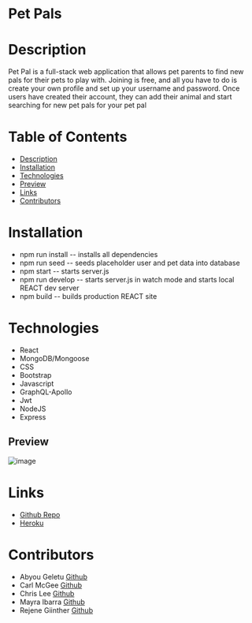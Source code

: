 # Pet Pals
# Description
Pet Pal is a full-stack web application that allows pet parents to find new pals for their pets to play with. Joining is free, and all you have to do is create your own profile and set up your username and password. Once users have created their account, they can add their animal and start searching for new pet pals for your pet pal

# Table of Contents
* [Description](#Description)
* [Installation](#Installation)
* [Technologies](#Technologies)
* [Preview](#Preview)
* [Links](#Links)
* [Contributors](#contributors)

# Installation 
- npm run install -- installs all dependencies
- npm run seed -- seeds placeholder user and pet data into database
- npm start -- starts server.js
- npm run develop -- starts server.js in watch mode and starts local REACT dev server
- npm build -- builds production REACT site

# Technologies
- React
- MongoDB/Mongoose
- CSS
- Bootstrap
- Javascript
- GraphQL-Apollo
- Jwt
- NodeJS
- Express

## Preview

![image](./public/src/assets/PetTinder.png)

# Links

- [Github Repo](https://github.com/chrislee-webdev/pet-tinder)
- [Heroku](https://pet-pal-friend-finder.herokuapp.com/)

# Contributors
- Abyou Geletu [Github](https://github.com/ghashe)
- Carl McGee [Github](https://github.com/CarlJMcGee)
- Chris Lee [Github](https://github.com/chrislee-webdev)
- Mayra Ibarra [Github](https://github.com/msnaye) 
- Rejene Giinther [Github](https://github.com/rgiinther)

